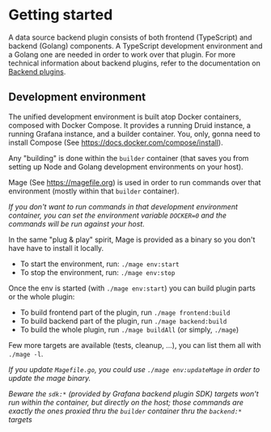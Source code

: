 # Getting started

A data source backend plugin consists of both frontend (TypeScript) and backend (Golang) components. A TypeScript development environment and a Golang one are needed in order to work over that plugin.
For more technical information about backend plugins, refer to the documentation on [Backend plugins](https://grafana.com/docs/grafana/latest/developers/plugins/backend/).

## Development environment

The unified development environment is built atop Docker containers, composed with Docker Compose. It provides a running Druid instance, a running Grafana instance, and a builder container.
You, only, gonna need to install Compose (See https://docs.docker.com/compose/install).

Any "building" is done within the `builder` container (that saves you from setting up Node and Golang development environments on your host).

Mage (See https://magefile.org) is used in order to run commands over that environment (mostly within that `builder` container).

_If you don't want to run commands in that development environment container, you can set the environment variable `DOCKER=0` and the commands will be run against your host._

In the same "plug & play" spirit, Mage is provided as a binary so you don't have have to install it locally.

- To start the environment, run: `./mage env:start`
- To stop the environment, run: `./mage env:stop`

Once the env is started (with `./mage env:start`) you can build plugin parts or the whole plugin:

- To build frontend part of the plugin, run `./mage frontend:build`
- To build backend part of the plugin, run `./mage backend:build`
- To build the whole plugin, run `./mage buildAll` (or simply, `./mage`)

Few more targets are available (tests, cleanup, ...), you can list them all with `./mage -l`.

_If you update `Magefile.go`, you could use `./mage env:updateMage` in order to update the mage binary._

_Beware the `sdk:*` (provided by Grafana backend plugin SDK) targets won't run within the container, but directly on the host; those commands are exactly the ones proxied thru the `builder` container thru the `backend:*` targets_
